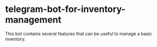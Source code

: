# telegram-bot-for-inventory-management
This bot contains several features that can be useful to manage a basic inventory.
